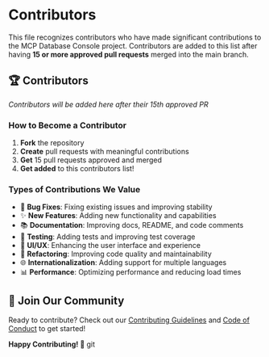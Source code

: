 # Contributors

This file recognizes contributors who have made significant contributions to the MCP Database Console project. Contributors are added to this list after having **15 or more approved pull requests** merged into the main branch.

## 🏆 Contributors

*Contributors will be added here after their 15th approved PR*

### How to Become a Contributor

1. **Fork** the repository
2. **Create** pull requests with meaningful contributions
3. **Get** 15 pull requests approved and merged
4. **Get added** to this contributors list!

### Types of Contributions We Value

- 🐛 **Bug Fixes**: Fixing existing issues and improving stability
- ✨ **New Features**: Adding new functionality and capabilities
- 📚 **Documentation**: Improving docs, README, and code comments
- 🧪 **Testing**: Adding tests and improving test coverage
- 🎨 **UI/UX**: Enhancing the user interface and experience
- 🔧 **Refactoring**: Improving code quality and maintainability
- 🌐 **Internationalization**: Adding support for multiple languages
- 📊 **Performance**: Optimizing performance and reducing load times


## 🤝 Join Our Community

Ready to contribute? Check out our [Contributing Guidelines](CONTRIBUTING.md) and [Code of Conduct](CODE_OF_CONDUCT.md) to get started!

**Happy Contributing! 🚀**
git